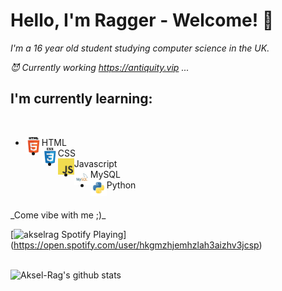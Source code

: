 # Hello, I'm Ragger - Welcome! 👋

_I'm a 16 year old student studying computer science in the UK._

_😈 Currently working https://antiquity.vip ..._


## I'm currently learning:
<br />

* HTML <img align="left" alt="HTML5" width="26px" src="https://raw.githubusercontent.com/github/explore/80688e429a7d4ef2fca1e82350fe8e3517d3494d/topics/html/html.png" />
* CSS <img align="left" alt="CSS3" width="26px" src="https://raw.githubusercontent.com/github/explore/80688e429a7d4ef2fca1e82350fe8e3517d3494d/topics/css/css.png" />
* Javascript <img align="left" alt="JavaScript" width="26px" src="https://raw.githubusercontent.com/github/explore/80688e429a7d4ef2fca1e82350fe8e3517d3494d/topics/javascript/javascript.png" />
* MySQL <img align="left" alt="MySQL" width="26px" src="https://raw.githubusercontent.com/github/explore/80688e429a7d4ef2fca1e82350fe8e3517d3494d/topics/mysql/mysql.png" />
* Python <img align="left" alt="CSS3" width="26px" src="https://raw.githubusercontent.com/github/explore/80688e429a7d4ef2fca1e82350fe8e3517d3494d/topics/python/python.png" />
<br />
_Come vibe with me ;)_

[<img src="https://https://aksel-rag.vercel.app/api/spotify-playing" alt="akselrag Spotify Playing" width="350" />]
(https://open.spotify.com/user/hkgmzhjemhzlah3aizhv3jcsp)
<br />
<br />

![Aksel-Rag's github stats](https://github-readme-stats.vercel.app/api?username=aksel-rag&count_private=true)

